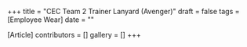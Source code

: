 +++
title = "CEC Team 2 Trainer Lanyard (Avenger)"
draft = false
tags = [Employee Wear]
date = ""

[Article]
contributors = []
gallery = []
+++